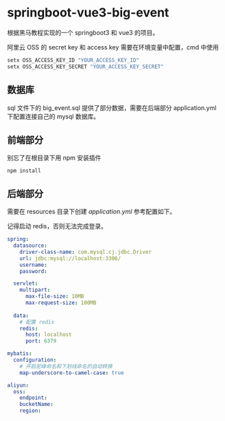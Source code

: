 # springboot-vue3-big-event



根据黑马教程实现的一个 springboot3 和 vue3 的项目。

阿里云 OSS 的 secret key 和 access key 需要在环境变量中配置，cmd 中使用

```bash
setx OSS_ACCESS_KEY_ID "YOUR_ACCESS_KEY_ID"
setx OSS_ACCESS_KEY_SECRET "YOUR_ACCESS_KEY_SECRET"
```

## 数据库

sql 文件下的 big_event.sql 提供了部分数据，需要在后端部分 application.yml 下配置连接自己的 mysql 数据库。

## 前端部分

别忘了在根目录下用 npm 安装插件

```shell
npm install
```

## 后端部分

需要在 resources 目录下创建 $application.yml$ 参考配置如下。

记得启动 redis，否则无法完成登录。

```yaml
spring:
  datasource:
    driver-class-name: com.mysql.cj.jdbc.Driver
    url: jdbc:mysql://localhost:3306/
    username: 
    password: 

  servlet:
    multipart:
      max-file-size: 10MB
      max-request-size: 100MB
      
  data:
    # 配置 redis
    redis:
      host: localhost
      port: 6379

mybatis:
  configuration:
    # 开启驼峰命名和下划线命名的自动转换
    map-underscore-to-camel-case: true

aliyun:
  oss:
    endpoint: 
    bucketName: 
    region: 

```

